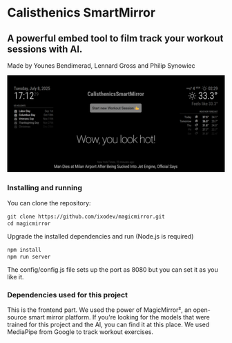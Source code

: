 # Calisthenics SmartMirror
## A powerful embed tool to film track your workout sessions with AI.
Made by Younes Bendimerad, Lennard Gross and Philip Synowiec

<img src=".github/thumbnail.png"/>

### Installing and running

You can clone the repository:
```
git clone https://github.com/ixodev/magicmirror.git
cd magicmirror
```

Upgrade the installed dependencies and run (Node.js is required)
```
npm install
npm run server
```

The config/config.js file sets up the port as 8080 but you can set it as you like it.

### Dependencies used for this project

This is the frontend part. We used the power of MagicMirror², an open-source smart mirror platform. If you're looking for the models that were trained for this project and the AI, you can find it at
<a style="text-decoration: none" href="https://www.github.com/ixodev/smartmirror">this place</a>. We used MediaPipe from Google to track workout exercises.
